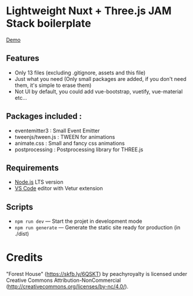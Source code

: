 
# Lightweight Nuxt + Three.js JAM Stack boilerplate

<a href="http://nuxt-threejs-starter-pack.anat.fr/" target="_blank">Demo</a>

## Features
- Only 13 files (excluding .gitignore, assets and this file)
- Just what you need (Only small packages are added, if you don't need them, it's simple to erase them)
- Not UI by default, you could add vue-bootstrap, vuetify, vue-material etc...

## Packages included :  
- eventemitter3 : Small Event Emitter
- tweenjs/tween.js : TWEEN for animations
- animate.css : Small and fancy css animations
- postprocessing : Postprocessing library for THREE.js

## Requirements

- [Node.js](https://nodejs.org/) LTS version
- [VS Code](https://code.visualstudio.com/) editor with Vetur extension

## Scripts

- `npm run dev` — Start the projet in development mode
- `npm run generate` — Generate the static site ready for production (in ./dist)

# Credits

"Forest House" (https://skfb.ly/6QSKT) by peachyroyalty is licensed under Creative Commons Attribution-NonCommercial (http://creativecommons.org/licenses/by-nc/4.0/).
